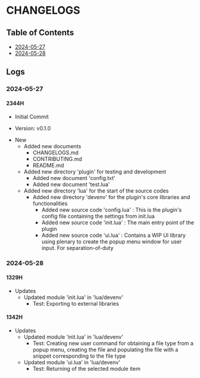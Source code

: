 # CHANGELOGS

## Table of Contents
+ [2024-05-27](#2024-05-27)
+ [2024-05-28](#2024-05-28)

## Logs
### 2024-05-27
#### 2344H
+ Initial Commit

+ Version: v0.1.0

- New
    - Added new documents
        + CHANGELOGS.md
        + CONTRIBUTING.md
        + README.md
    - Added new directory 'plugin' for testing and development
        + Added new document 'config.txt'
        + Added new document 'test.lua'
    - Added new directory 'lua' for the start of the source codes
        - Added new directory 'devenv' for the plugin's core libraries and functionalities
            + Added new source code 'config.lua' : This is the plugin's config file containing the settings from init.lua
            + Added new source code 'init.lua' : The main entry point of the plugin
            + Added new source code 'ui.lua' : Contains a WIP UI library using plenary to create the popup menu window for user input. For separation-of-duty

### 2024-05-28
#### 1329H
- Updates
    - Updated module 'init.lua' in 'lua/devenv'
        + Test: Exporting to external libraries

#### 1342H
- Updates
    - Updated module 'init.lua' in 'lua/devenv'
        + Test: Creating new user command for obtaining a file type from a popup menu, creating the file and populating the file with a snippet corresponding to the file type
    - Updated module 'ui.lua' in 'lua/devenv'
        + Test: Returning of the selected module item

